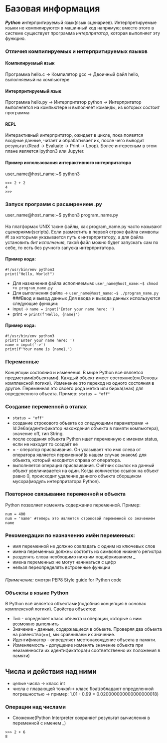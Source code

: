 # Базовая информация
_**Python**_ интерпритируемый язык(язык сценариев). Интерпретируемые языки не компилируются в машинный код напрямую; вместо этого в системе существует программа *интерпритатор*, которая выполняет эту функцию.
### Отличия компилируемых и интерпритируемых языков
#### Компилируемый язык
Программа hello.c -> Компилятор gcc -> Двоичный файл hello, выполняемый на компьютере
#### Интерпритируемый язык
Программа hello.py -> Интерпритатор python -> Интерпритатор выполняется на компьютере и выполняет команды, из которых состоит программа 
#### REPL
Интерактивный интерпритатор, ожидает в цикле, пока появятся входные данные, читает и обрабатывает их, после чего выводит результат.(Read -> Evaluate -> Print -> Loop). Более интересным в этом плане является ipython3 или Jupyter.
#### Пример использования интерактивного интерпритатора
user_name@host_name:~$ python3
```
>>> 2 + 2
4
>>>
```

### Запуск программ с расширением .py
user_name@host_name:~$ python3 program_name.py
####
На платформах UNIX такие файлы, как program_name.py часто называют *сценариями*(scripts). Если разместить в первой строке файла символы #! за которыми указывается путь к интерпритатору, а для файла установить *бит исполнения*, такой файл можно будет запускать сам по себе, то есть без ручного запуска интерпритатора.
#### Пример кода:
```
#!/usr/bin/env python3
print("Hello, World!")
```
* Для назначения файла исполняемым: `user_name@host_name:~$ chmod +x program_name.py`
* Для выполнения файла -> `user_name@host_name:~$ ./program_name.py`
###Ввод и вывод данных
Для ввода и вывода данных используются следующие функции:
* input -> `name = input('Enter your name here: ')`
* print -> `print(f'Hello, {name}')`
#### Пример кода:
```
#!/usr/bin/env python3
print('Enter your name here: ')
name = input('->')
print(f'Your name is {name}.')
```
### Переменные
Концепции состояния и изменения. В мире Python всё является предметами(объектами). Каждый объект имеет состояние(см.Основы комплексной логики). Изменение это переход из одного состояния в другое. Переменная это своего рода метка или бирка(знак) для определенного объекта. Пример: `status = "off"`
### Создание переменной в этапах
* `status = "off"`
* создание строкового объекта со следующими параметрами -> Id:2e6a(идентификатор нахождения объекта в памяти компьютера), значение off, тип String.
* после создания объекта Python ищет переменную с именем status, если не находит то создаёт её
* = - оператор присваивания. Он указывает что имя слева от оператора является переменной(в нашем случае знаком) для объекта, который находится справа от оператора.
* выполняется операция присваивания. Счётчик ссылок на данный объект увеличивается на один. Когда количество ссылок на объект равно 0, происходит удаление данного объекта сборщиком мусора(модуль интерпритатора Python).
### Повторное связывание переменной и объекта
Python позволяет изменять содержание переменной. Пример:
```   
num = 400
num = 'name' #теперь это является строковой переменной со значением name
```
### Рекомендации по назначению имён переменных:
* имя переменной не должно совпадать с одним из ключевых слов
* имена переменных должны состоять из символов нижнего регистра
* разделять слова необходимо нижним подчёркиванием _
* имена переменных не могут начинаться с цифр
* нельзя переопределять встроенные функции
###
*Примечание:* смотри PEP8 Style guide for Python code
### Объекты в языке Python
В Python всё является объектами(подобная концепция в основах комплексной логики). Свойства объектов:
* Тип - определяет класс объекта и операции, которые с ним возможно выполнить
* Значение - данные, содержащиеся в объекте. Проверяя два объекта на равенство(==), мы сравниваем их значение.
* Идентификатор - определяет местонахождение объекта в памяти.
* Изменяемость - допущение изменять значение объекта при неизменности их идентификатора(и соответственно их положения в памяти)
## Числа и действия над ними
* целые числа -> класс int
* числа с плавающей точкой-> класс float(обладают определенной погрешностью -> пример: 1.01 - 0.99 = 0.020000000000000000018)
### Операции над числами
* Сложение(Python Interpreter сохраняет результат вычисления в переменной с именем _)
```
>>> 2 + 6
8
```
        

